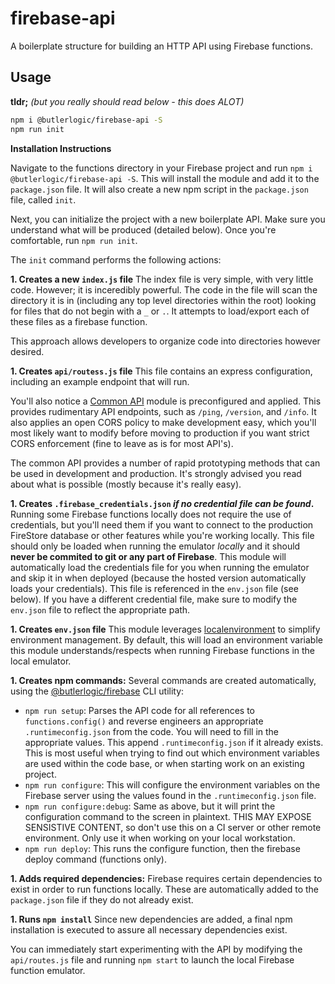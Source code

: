 # firebase-api

A boilerplate structure for building an HTTP API using Firebase functions.

## Usage

**tldr;** _(but you really should read below - this does ALOT)_
```sh
npm i @butlerlogic/firebase-api -S
npm run init
```

**Installation Instructions**

Navigate to the functions directory in your Firebase project and run `npm i @butlerlogic/firebase-api -S`. This will install the module and add it to the `package.json` file. It will also create a new npm script in the `package.json` file, called `init`.

Next, you can initialize the project with a new boilerplate API. Make sure you understand what will be produced (detailed below). Once you're comfortable, run `npm run init`.

The `init` command performs the following actions:

**1. Creates a new `index.js` file**
  The index file is very simple, with very little code. However; it is inceredibly powerful. The code in the file will scan the directory it is in (including any top level directories within the root) looking for files that do not begin with a `_` or `.`. It attempts to load/export each of these files as a firebase function.
  
  This approach allows developers to organize code into directories however desired.

**1. Creates `api/routess.js` file**
  This file contains an express configuration, including an example endpoint that will run.
  
  You'll also notice a [Common API](https://www.npmjs.com/package/@ecor/common-api) module is preconfigured and applied. This provides rudimentary API endpoints, such as `/ping`, `/version`, and `/info`. It also applies an open CORS policy to make development easy, which you'll most likely want to modify before moving to production if you want strict CORS enforcement (fine to leave as is for most API's).
  
  The common API provides a number of rapid prototyping methods that can be used in development and production. It's strongly advised you read about what is possible (mostly because it's really easy).

**1. Creates `.firebase_credentials.json` _if no credential file can be found_.**
  Running some Firebase functions locally does not require the use of credentials, but you'll need them if you want to connect to the production FireStore database or other features while you're working locally. This file should only be loaded when running the emulator _locally_ and it should **never be commited to git or any part of Firebase**. This module will automatically load the credentials file for you when running the emulator and skip it in when deployed (because the hosted version automatically loads your credentials). This file is referenced in the `env.json` file (see below). If you have a different credential file, make sure to modify the `env.json` file to reflect the appropriate path.

**1. Creates `env.json` file**
  This module leverages [localenvironment](https://github.com/coreybutler/localenvironment) to simplify environment management. By default, this will load an environment variable this module understands/respects when running Firebase functions in the local emulator.

**1. Creates npm commands:**
  Several commands are created automatically, using the [@butlerlogic/firebase](https://github.com/butlerlogic/firebase) CLI utility:
  
  - `npm run setup`: Parses the API code for all references to `functions.config()` and reverse engineers an appropriate `.runtimeconfig.json` from the code. You will need to fill in the appropriate values. This append `.runtimeconfig.json` if it already exists. This is most useful when trying to find out which environment variables are used within the code base, or when starting work on an existing project.
  - `npm run configure`: This will configure the environment variables on the Firebase server using the values found in the `.runtimeconfig.json` file.
  - `npm run configure:debug`: Same as above, but it will print the configuration command to the screen in plaintext. THIS MAY EXPOSE SENSISTIVE CONTENT, so don't use this on a CI server or other remote environment. Only use it when working on your local workstation.
  - `npm run deploy`: This runs the configure function, then the firebase deploy command (functions only).

**1. Adds required dependencies:**
  Firebase requires certain dependencies to exist in order to run functions locally. These are automatically added to the `package.json` file if they do not already exist.

**1. Runs `npm install`**
  Since new dependencies are added, a final npm installation is executed to assure all necessary dependencies exist.

You can immediately start experimenting with the API by modifying the `api/routes.js` file and running `npm start` to launch the local Firebase function emulator.